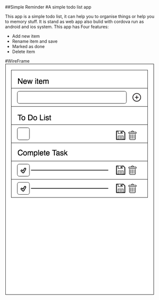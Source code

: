 ##Simple Reminder
#A simple todo list app

This app is a simple todo list, it can help you to organise things or help you to memory stuff.
  It is stand as web app also bulid with cordova run as android and ios system.
  This app has Four features:  
* Add new item
* Rename item and save
* Marked as done
* Delete item

#WireFrame
![alt text](https://github.com/anyee/todolist/blob/master/wireframe.png "Logo Title Text 2")

